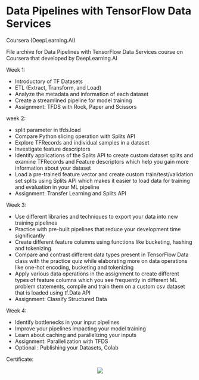 # Data Pipelines with TensorFlow Data Services

Coursera (DeepLearning.AI)

File archive for Data Pipelines with TensorFlow Data Services course on Coursera that developed by DeepLearning.AI

Week 1:
- Introductory of TF Datasets
- ETL (Extract, Transform, and Load)
- Analyze the metadata and information of each dataset
- Create a streamlined pipeline for model training
- Assignment:  TFDS with Rock, Paper and Scissors

week 2:
- split parameter in tfds.load
- Compare Python slicing operation with Splits API
- Explore TFRecords and individual samples in a dataset
- Investigate feature descriptors
- Identify applications of the Splits API to create custom dataset splits and examine TFRecords and Feature descriptors which help you gain more information about your dataset
- Load a pre-trained feature vector and create custom train/test/validation set splits using Splits API which makes it easier to load data for training and evaluation in your ML pipeline
- Assignment: Transfer Learning and Splits API

Week 3:
- Use different libraries and techniques to export your data into new training pipelines
- Practice with pre-built pipelines that reduce your development time significantly
- Create different feature columns using functions like bucketing, hashing and tokenizing
- Compare and contrast different data types present in TensorFlow Data class with the practice quiz while elaborating more on data operations like one-hot encoding, bucketing and tokenizing
- Apply various data operations in the assignment to create different types of feature columns which you see frequently in different ML problem statements, compile and train them on a custom csv dataset that is loaded using tf.Data API
- Assignment: Classify Structured Data

Week 4:
- Identify bottlenecks in your input pipelines
- Improve your pipelines impacting your model training
- Learn about caching and parallelizing your inputs
- Assignment: Parallelization with TFDS
- Optional : Publishing your Datasets, Colab

Certificate:
<p align="center">
  <img src="https://user-images.githubusercontent.com/99332005/165308930-9e066742-b81f-4e08-8f32-9e55cc17accf.png">
</p>

